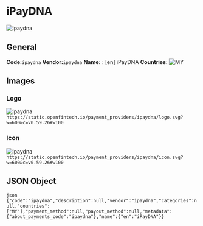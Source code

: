 # iPayDNA 
![ipaydna](https://static.openfintech.io/payment_providers/ipaydna/logo.svg?w=600&c=v0.59.26#w100) 
## General 
**Code:**`ipaydna` 
**Vendor:**`ipaydna` 
**Name:** 
:	[en] iPayDNA 
**Countries:** 
![MY](https://cdnjs.cloudflare.com/ajax/libs/flag-icon-css/3.3.0/flags/4x3/MY.svg#w24) 
 
## Images 
### Logo 
![ipaydna](https://static.openfintech.io/payment_providers/ipaydna/logo.svg?w=600&c=v0.59.26#w100) 
``` https://static.openfintech.io/payment_providers/ipaydna/logo.svg?w=600&c=v0.59.26#w100 ``` 
### Icon 
![ipaydna](https://static.openfintech.io/payment_providers/ipaydna/icon.svg?w=600&c=v0.59.26#w100) 
``` https://static.openfintech.io/payment_providers/ipaydna/icon.svg?w=600&c=v0.59.26#w100 ``` 
## JSON Object 
```json {"code":"ipaydna","description":null,"vendor":"ipaydna","categories":null,"countries":["MY"],"payment_method":null,"payout_method":null,"metadata":{"about_payments_code":"ipaydna"},"name":{"en":"iPayDNA"}} ``` 
